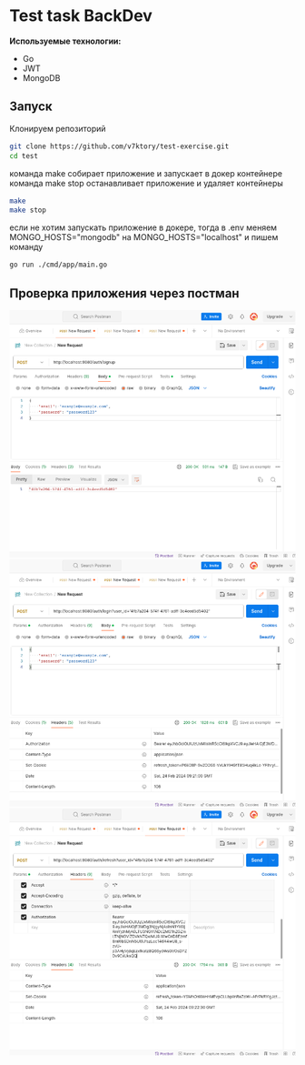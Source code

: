 # Test task BackDev

**Используемые технологии:**

- Go
- JWT
- MongoDB

## Запуск

Клонируем репозиторий

```sh
git clone https://github.com/v7ktory/test-exercise.git
cd test
```

команда make собирает приложение и запускает в докер контейнере
команда make stop останавливает приложение и удаляет контейнеры

```sh
make
make stop
```

если не хотим запускать приложение в докере, тогда в .env меняем MONGO_HOSTS="mongodb" на MONGO_HOSTS="localhost" и пишем команду

```sh
go run ./cmd/app/main.go
```

## Проверка приложения через постман

![Screenshot](screenshot/screen1.png)
![Screenshot](screenshot/screen2.png)
![Screenshot](screenshot/screen3.png)
